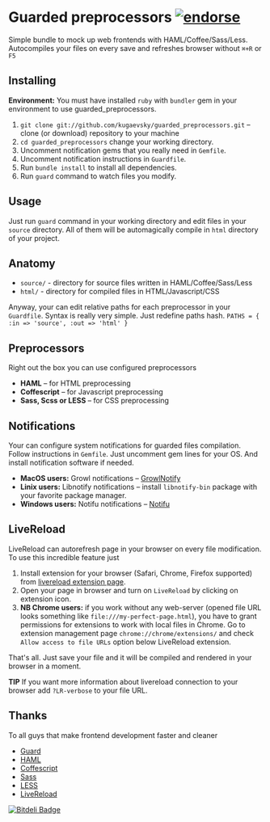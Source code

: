 # Guarded preprocessors     [![endorse](http://api.coderwall.com/kugaevsky/endorsecount.png)](http://coderwall.com/kugaevsky)

Simple bundle to mock up web frontends with HAML/Coffee/Sass/Less.
Autocompiles your files on every save and refreshes browser without `⌘+R` or `F5`

## Installing

__Environment:__ You must have installed `ruby` with `bundler` gem in your environment to use guarded_preprocessors.

1. `git clone git://github.com/kugaevsky/guarded_preprocessors.git` – сlone (or download) repository to your machine
2. `cd guarded_preprocessors` change your working directory.
3. Uncomment notification gems that you really need in `Gemfile`.
4. Uncomment notification instructions in `Guardfile`.
5. Run `bundle install` to install all dependencies.
6. Run `guard` command to watch files you modify.

## Usage 

Just run `guard` command in your working directory and edit files in your `source` directory.
All of them will be automagically compile in `html` directory of your project.

## Anatomy

* `source/` - directory for source files written in HAML/Coffee/Sass/Less
* `html/` - directory for compiled files in HTML/Javascript/CSS

Anyway, your can edit relative paths for each preprocessor in your `Guardfile`. Syntax is really very simple. 
Just redefine paths hash.
`PATHS = { :in => 'source', :out => 'html' }`

## Preprocessors

Right out the box you can use configured preprocessors

* __HAML__ – for HTML preprocessing
* __Coffescript__ – for Javascript preprocessing
* __Sass, Scss or LESS__ – for CSS preprocessing

## Notifications

Your can configure system notifications for guarded files compilation. Follow instructions in `Gemfile`. Just uncomment gem lines for your OS. And install notification software if needed.

* **MacOS users:** Growl notifications – [GrowlNotify](http://growl.info/extras.php#growlnotify)
* **Linix users:** Libnotify notifications – install `libnotify-bin` package with your favorite package manager.
* **Windows users:** Notifu notifications – [Notifu](http://www.paralint.com/projects/notifu/)

## LiveReload

LiveReload can autorefresh page in your browser on every file modification. To use this incredible feature just

1. Install extension for your browser (Safari, Chrome, Firefox supported) from [livereload extension page](http://feedback.livereload.com/knowledgebase/articles/86242-how-do-i-install-and-use-the-browser-extensions-).
2. Open your page in browser and turn on `LiveReload` by clicking on extension icon.
3. **NB Chrome users:** if you work without any web-server (opened file URL looks something like `file:///my-perfect-page.html`), you have to grant permissions for extensions to work with local files in Chrome. Go to extension management page `chrome://chrome/extensions/` and check `Allow access to file URLs` option below LiveReload extension.

That's all. Just save your file and it will be compiled and rendered in your browser in a moment.

**TIP**
If you want more information about livereload connection to your browser add `?LR-verbose` to your file URL.

## Thanks

To all guys that make frontend development faster and cleaner

* [Guard](https://github.com/guard)
* [HAML](http://haml.info/)
* [Coffescript](http://coffeescript.org/)
* [Sass](http://sass-lang.com/)
* [LESS](http://lesscss.org/)
* [LiveReload](http://livereload.com/)


[![Bitdeli Badge](https://d2weczhvl823v0.cloudfront.net/kugaevsky/guarded_preprocessors/trend.png)](https://bitdeli.com/free "Bitdeli Badge")

